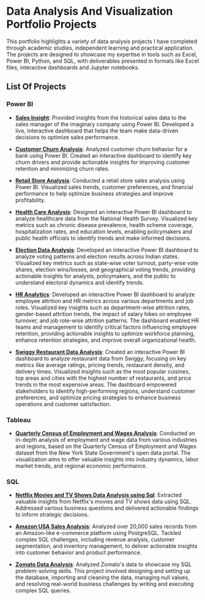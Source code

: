 # Data Analysis And Visualization Portfolio Projects

This portfolio highlights a variety of data analysis projects I have completed through academic studies, independent learning and practical application.
The projects are designed to showcase my expertise in tools such as Excel, Power BI, Python, and SQL, with deliverables presented in formats like Excel files, interactive dashboards and Jupyter notebooks.

## List Of Projects

### Power BI
- **[Sales Insight](https://github.com/ShivakrishnaMacha/Sales-Insight)**: Provided insights from the historical sales data to the sales manager of the imaginary company using Power BI. Developed a live, interactive dashboard that helps the team make data-driven decisions to optimize sales performance.
  
- **[Customer Churn Analysis](https://github.com/ShivakrishnaMacha/Bank-Churn-Analysis)**: Analyzed customer churn behavior for a bank using Power BI. Created an interactive dashboard to identify key churn drivers and provide actionable insights for improving customer retention and minimizing churn rates.

- **[Retail Store Analysis](https://github.com/ShivakrishnaMacha/Retail-Store-Analysis/tree/main)**: Conducted a retail store sales analysis using Power BI. Visualized sales trends, customer preferences, and financial performance to help optimize business strategies and improve profitability.
  
- **[Health Care Analysis](https://github.com/ShivakrishnaMacha/Health_Care_Analysis)**: Designed an interactive Power BI dashboard to analyze healthcare data from the National Health Survey. Visualized key metrics such as chronic disease prevalence, health scheme coverage, hospitalization rates, and education levels, enabling policymakers and public health officials to identify trends and make informed decisions.

- **[Election Data Analysis](https://github.com/ShivakrishnaMacha/Election-Data-Analysis)**: Developed an interactive Power BI dashboard to analyze voting patterns and election results across Indian states. Visualized key metrics such as state-wise voter turnout, party-wise vote shares, election wins/losses, and geographical voting trends, providing actionable insights for analysts, policymakers, and the public to understand electoral dynamics and identify trends.

- **[HR Analytics](https://github.com/ShivakrishnaMacha/HR_Analytics)**: Developed an interactive Power BI dashboard to analyze employee attrition and HR metrics across various departments and job roles. Visualized key insights such as department-wise attrition rates, gender-based attrition trends, the impact of salary hikes on employee turnover, and job role-wise attrition patterns. The dashboard enabled HR teams and management to identify critical factors influencing employee retention, providing actionable insights to optimize workforce planning, enhance retention strategies, and improve overall organizational health.

- **[Swiggy Restaurant Data Analysis](https://github.com/ShivakrishnaMacha/Swiggy_Data_Analysis)**: Created an interactive Power BI dashboard to analyze restaurant data from Swiggy, focusing on key metrics like average ratings, pricing trends, restaurant density, and delivery times. Visualized insights such as the most popular cuisines, top areas and cities with the highest number of restaurants, and price trends in the most expensive areas. The dashboard empowered stakeholders to identify high-performing regions, understand customer preferences, and optimize pricing strategies to enhance business operations and customer satisfaction.


### Tableau
- **[Quarterly Census of Employment and Wages Analysis](https://github.com/ShivakrishnaMacha/Tableau-Project/tree/main)**: Conducted an in-depth analysis of employment and wage data from various industries and regions, based on the Quarterly Census of Employment and Wages dataset from the New York State Government's open data portal. The visualization aims to offer valuable insights into industry dynamics, labor market trends, and regional economic performance.

### SQL
- **[Netflix Movies and TV Shows Data Analysis using Sql](https://github.com/ShivakrishnaMacha/Netflix_Sql_Project)**: Extracted valuable insights from Netflix's movies and TV shows data using SQL. Addressed various business questions and delivered actionable findings to inform strategic decisions.

- **[Amazon USA Sales Analysis](https://github.com/ShivakrishnaMacha/Amazon-USA-Sales-Analysis)**: Analyzed over 20,000 sales records from an Amazon-like e-commerce platform using PostgreSQL. Tackled complex SQL challenges, including revenue analysis, customer segmentation, and inventory management, to deliver actionable insights into customer behavior and product performance.

-  **[Zomato Data Analysis](https://github.com/ShivakrishnaMacha/Zomato_SQL_Data_Analysis/tree/main)**: Analyzed Zomato's data to showcase my SQL problem-solving skills. This project involved designing and setting up the database, importing and cleaning the data, managing null values, and resolving real-world business challenges by writing and executing complex SQL queries.







 


